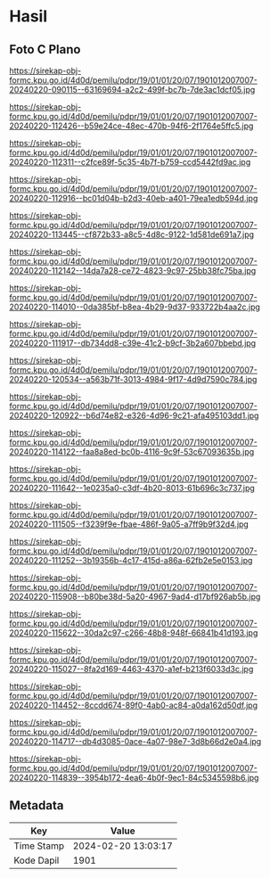 # Hasil

## Foto C Plano

https://sirekap-obj-formc.kpu.go.id/4d0d/pemilu/pdpr/19/01/01/20/07/1901012007007-20240220-090115--63169694-a2c2-499f-bc7b-7de3ac1dcf05.jpg

https://sirekap-obj-formc.kpu.go.id/4d0d/pemilu/pdpr/19/01/01/20/07/1901012007007-20240220-112426--b59e24ce-48ec-470b-94f6-2f1764e5ffc5.jpg

https://sirekap-obj-formc.kpu.go.id/4d0d/pemilu/pdpr/19/01/01/20/07/1901012007007-20240220-112311--c2fce89f-5c35-4b7f-b759-ccd5442fd9ac.jpg

https://sirekap-obj-formc.kpu.go.id/4d0d/pemilu/pdpr/19/01/01/20/07/1901012007007-20240220-112916--bc01d04b-b2d3-40eb-a401-79ea1edb594d.jpg

https://sirekap-obj-formc.kpu.go.id/4d0d/pemilu/pdpr/19/01/01/20/07/1901012007007-20240220-113445--cf872b33-a8c5-4d8c-9122-1d581de691a7.jpg

https://sirekap-obj-formc.kpu.go.id/4d0d/pemilu/pdpr/19/01/01/20/07/1901012007007-20240220-112142--14da7a28-ce72-4823-9c97-25bb38fc75ba.jpg

https://sirekap-obj-formc.kpu.go.id/4d0d/pemilu/pdpr/19/01/01/20/07/1901012007007-20240220-114010--0da385bf-b8ea-4b29-9d37-933722b4aa2c.jpg

https://sirekap-obj-formc.kpu.go.id/4d0d/pemilu/pdpr/19/01/01/20/07/1901012007007-20240220-111917--db734dd8-c39e-41c2-b9cf-3b2a607bbebd.jpg

https://sirekap-obj-formc.kpu.go.id/4d0d/pemilu/pdpr/19/01/01/20/07/1901012007007-20240220-120534--a563b71f-3013-4984-9f17-4d9d7590c784.jpg

https://sirekap-obj-formc.kpu.go.id/4d0d/pemilu/pdpr/19/01/01/20/07/1901012007007-20240220-120922--b6d74e82-e326-4d96-9c21-afa495103dd1.jpg

https://sirekap-obj-formc.kpu.go.id/4d0d/pemilu/pdpr/19/01/01/20/07/1901012007007-20240220-114122--faa8a8ed-bc0b-4116-9c9f-53c67093635b.jpg

https://sirekap-obj-formc.kpu.go.id/4d0d/pemilu/pdpr/19/01/01/20/07/1901012007007-20240220-111642--1e0235a0-c3df-4b20-8013-61b696c3c737.jpg

https://sirekap-obj-formc.kpu.go.id/4d0d/pemilu/pdpr/19/01/01/20/07/1901012007007-20240220-111505--f3239f9e-fbae-486f-9a05-a7ff9b9f32d4.jpg

https://sirekap-obj-formc.kpu.go.id/4d0d/pemilu/pdpr/19/01/01/20/07/1901012007007-20240220-111252--3b19356b-4c17-415d-a86a-62fb2e5e0153.jpg

https://sirekap-obj-formc.kpu.go.id/4d0d/pemilu/pdpr/19/01/01/20/07/1901012007007-20240220-115908--b80be38d-5a20-4967-9ad4-d17bf926ab5b.jpg

https://sirekap-obj-formc.kpu.go.id/4d0d/pemilu/pdpr/19/01/01/20/07/1901012007007-20240220-115622--30da2c97-c266-48b8-948f-66841b41d193.jpg

https://sirekap-obj-formc.kpu.go.id/4d0d/pemilu/pdpr/19/01/01/20/07/1901012007007-20240220-115027--8fa2d169-4463-4370-a1ef-b213f6033d3c.jpg

https://sirekap-obj-formc.kpu.go.id/4d0d/pemilu/pdpr/19/01/01/20/07/1901012007007-20240220-114452--8ccdd674-89f0-4ab0-ac84-a0da162d50df.jpg

https://sirekap-obj-formc.kpu.go.id/4d0d/pemilu/pdpr/19/01/01/20/07/1901012007007-20240220-114717--db4d3085-0ace-4a07-98e7-3d8b66d2e0a4.jpg

https://sirekap-obj-formc.kpu.go.id/4d0d/pemilu/pdpr/19/01/01/20/07/1901012007007-20240220-114839--3954b172-4ea6-4b0f-9ec1-84c5345598b6.jpg


## Metadata

| Key        | Value               |
| ---------- | ------------------- |
| Time Stamp | 2024-02-20 13:03:17 |
| Kode Dapil | 1901                |




